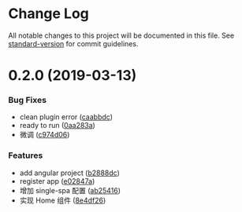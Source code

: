 # Change Log

All notable changes to this project will be documented in this file. See [standard-version](https://github.com/conventional-changelog/standard-version) for commit guidelines.

# 0.2.0 (2019-03-13)


### Bug Fixes

* clean plugin error ([caabbdc](https://github.com/navono/single-spa-example/commit/caabbdc))
* ready to run ([0aa283a](https://github.com/navono/single-spa-example/commit/0aa283a))
* 微调 ([c974d06](https://github.com/navono/single-spa-example/commit/c974d06))


### Features

* add angular project ([b2888dc](https://github.com/navono/single-spa-example/commit/b2888dc))
* register app ([e02847a](https://github.com/navono/single-spa-example/commit/e02847a))
* 增加 single-spa 配置 ([ab25416](https://github.com/navono/single-spa-example/commit/ab25416))
* 实现 Home 组件 ([8e4df26](https://github.com/navono/single-spa-example/commit/8e4df26))

